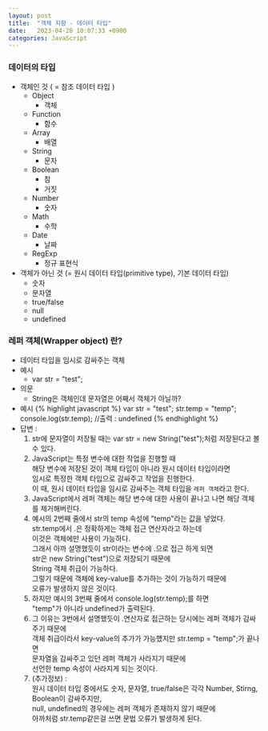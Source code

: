 ```yaml
---
layout: post
title:  "객체 지향 - 데이터 타입"
date:   2023-04-28 10:07:33 +0900
categories: JavaScript
---
```


### 데이터의 타입
- 객체인 것 ( = 참조 데이터 타입 )
    - Object
        - 객체
    - Function
        - 함수
    - Array
        - 배열
    - String
        - 문자
    - Boolean
        - 참
        - 거짓
    - Number
        - 숫자
    - Math
        - 수학
    - Date
        - 날짜
    - RegExp
        - 정규 표현식
- 객체가 아닌 것 (= 원시 데이터 타입(primitive type), 기본 데이터 타입)
    - 숫자
    - 문자열
    - true/false
    - null
    - undefined

### 레퍼 객체(Wrapper object) 란?

- 데이터 타입을 임시로 감싸주는 객체  
- 예시
    - var str = "test";
- 의문
    - String은 객체인데 문자열은 어째서 객체가 아닐까?
- 예시
    {% highlight javascript %}
    var str = "test";
    str.temp = "temp";
    console.log(str.temp);  //출력 : undefined
    {% endhighlight %}
- 답변 :
    1. str에 문자열이 저장될 때는 var str = new String("test");처럼 저장된다고 볼 수 있다.
    2. JavaScript는 특정 변수에 대한 작업을 진행할 때  
    해당 변수에 저장된 것이 객체 타입이 아니라 원시 데이터 타입이라면  
    임시로 특정한 객체 타입으로 감싸주고 작업을 진행한다.  
    이 때, 원시 데이터 타입을 임시로 감싸주는 객체 타입을 `레퍼 객체`라고 한다.  
    3. JavaScript에서 레퍼 객체는 해당 변수에 대한 사용이 끝나고 나면 해당 객체를 제거해버린다.
    4. 예시의 2번째 줄에서 str의 temp 속성에 "temp"라는 값을 넣었다.  
    str.temp에서 .은 정확하게는 객체 접근 연산자라고 하는데  
    이것은 객체에만 사용이 가능하다.  
    그래서 아까 설명했듯이 str이라는 변수에 .으로 접근 하게 되면  
    str은 new String("test")으로 저장되기 때문에  
    String 객체 취급이 가능하다.  
    그렇기 때문에 객체에 key-value를 추가하는 것이 가능하기 때문에  
    오류가 발생하지 않은 것이다.
    5. 하지만 예시의 3번째 줄에서 console.log(str.temp);를 하면  
    "temp"가 아니라 undefined가 출력된다.
    6. 그 이유는 3번에서 설명했듯이 .연산자로 접근하는 당시에는 레퍼 객체가 감싸주기 때문에  
    객체 취급이라서 key-value의 추가가 가능헀지만 str.temp = "temp";가 끝나면  
    문자열을 감싸주고 있던 레퍼 객체가 사라지기 때문에  
    선언한 temp 속성이 사라지게 되는 것이다.
    7. (추가정보) :  
    원시 데이터 타입 중에서도  숫자, 문자열, true/false은 각각 Number, Stirng, Boolean이 감싸주지만,  
    null, undefined의 경우에는 레퍼 객체가 존재하지 않기 때문에  
    아까처럼 str.temp같은걸 쓰면 문법 오류가 발생하게 된다.